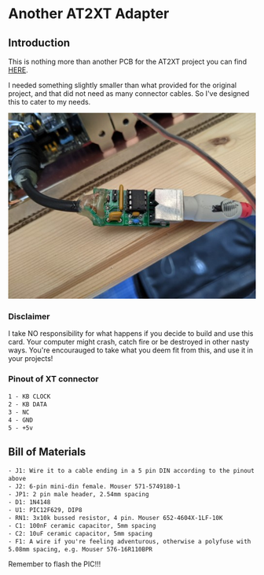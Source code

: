 # Another AT2XT Adapter

## Introduction

This is nothing more than another PCB for the AT2XT project you can find [HERE](https://www.vcfed.org/forum/forum/vcwiki/vcwiki-aa/26861-at2xt-keyboard-converter?26426-AT2XT-keyboard-converter=).

I needed something slightly smaller than what provided for the original project, and that did not need as many connector cables. So I've designed this to cater to my needs.

![AT2XT](pics/at2xt.jpg)

### Disclaimer

I take NO responsibility for what happens if you decide to build and use this card. Your computer might crash, catch fire or be destroyed in other nasty ways.
You're encourauged to take what you deem fit from this, and use it in your projects!

### Pinout of XT connector

```text
1 - KB CLOCK
2 - KB DATA
3 - NC
4 - GND
5 - +5v
```

## Bill of Materials

```text
- J1: Wire it to a cable ending in a 5 pin DIN according to the pinout above
- J2: 6-pin mini-din female. Mouser 571-5749180-1
- JP1: 2 pin male header, 2.54mm spacing
- D1: 1N4148
- U1: PIC12F629, DIP8
- RN1: 3x10k bussed resistor, 4 pin. Mouser 652-4604X-1LF-10K
- C1: 100nF ceramic capacitor, 5mm spacing
- C2: 10uF ceramic capacitor, 5mm spacing
- F1: A wire if you're feeling adventurous, otherwise a polyfuse with 5.08mm spacing, e.g. Mouser 576-16R110BPR
```

Remember to flash the PIC!!!


